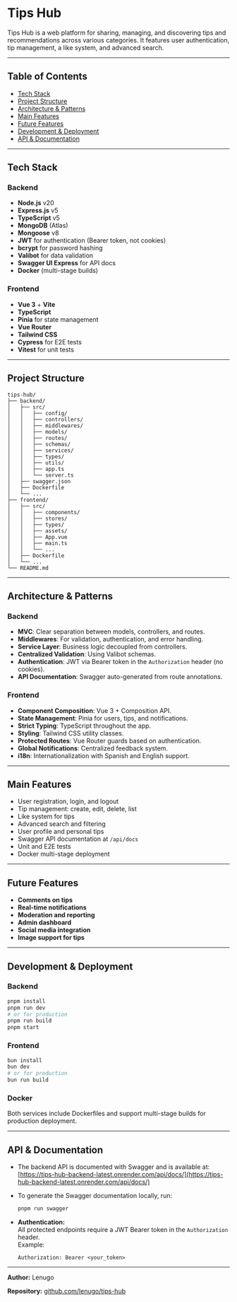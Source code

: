 # Tips Hub

Tips Hub is a web platform for sharing, managing, and discovering tips and recommendations across various categories. It features user authentication, tip management, a like system, and advanced search.

---

## Table of Contents

- [Tech Stack](#tech-stack)
- [Project Structure](#project-structure)
- [Architecture & Patterns](#architecture--patterns)
- [Main Features](#main-features)
- [Future Features](#future-features)
- [Development & Deployment](#development--deployment)
- [API & Documentation](#api--documentation)

---

## Tech Stack

### Backend

- **Node.js** v20
- **Express.js** v5
- **TypeScript** v5
- **MongoDB** (Atlas)
- **Mongoose** v8
- **JWT** for authentication (Bearer token, not cookies)
- **bcrypt** for password hashing
- **Valibot** for data validation
- **Swagger UI Express** for API docs
- **Docker** (multi-stage builds)

### Frontend

- **Vue 3** + **Vite**
- **TypeScript**
- **Pinia** for state management
- **Vue Router**
- **Tailwind CSS**
- **Cypress** for E2E tests
- **Vitest** for unit tests

---

## Project Structure

```
tips-hub/
├── backend/
│   ├── src/
│   │   ├── config/
│   │   ├── controllers/
│   │   ├── middlewares/
│   │   ├── models/
│   │   ├── routes/
│   │   ├── schemas/
│   │   ├── services/
│   │   ├── types/
│   │   ├── utils/
│   │   ├── app.ts
│   │   └── server.ts
│   ├── swagger.json
│   ├── Dockerfile
│   └── ...
├── frontend/
│   ├── src/
│   │   ├── components/
│   │   ├── stores/
│   │   ├── types/
│   │   ├── assets/
│   │   ├── App.vue
│   │   ├── main.ts
│   │   └── ...
│   ├── Dockerfile
│   └── ...
└── README.md
```

---

## Architecture & Patterns

### Backend

- **MVC**: Clear separation between models, controllers, and routes.
- **Middlewares**: For validation, authentication, and error handling.
- **Service Layer**: Business logic decoupled from controllers.
- **Centralized Validation**: Using Valibot schemas.
- **Authentication**: JWT via Bearer token in the `Authorization` header (no cookies).
- **API Documentation**: Swagger auto-generated from route annotations.

### Frontend

- **Component Composition**: Vue 3 + Composition API.
- **State Management**: Pinia for users, tips, and notifications.
- **Strict Typing**: TypeScript throughout the app.
- **Styling**: Tailwind CSS utility classes.
- **Protected Routes**: Vue Router guards based on authentication.
- **Global Notifications**: Centralized feedback system.
- **i18n**: Internationalization with Spanish and English support.

---

## Main Features

- User registration, login, and logout
- Tip management: create, edit, delete, list
- Like system for tips
- Advanced search and filtering
- User profile and personal tips
- Swagger API documentation at `/api/docs`
- Unit and E2E tests
- Docker multi-stage deployment

---

## Future Features

- **Comments on tips**
- **Real-time notifications**
- **Moderation and reporting**
- **Admin dashboard**
- **Social media integration**
- **Image support for tips**

---

## Development & Deployment

### Backend

```bash
pnpm install
pnpm run dev
# or for production
pnpm run build
pnpm start
```

### Frontend

```bash
bun install
bun dev
# or for production
bun run build
```

### Docker

Both services include Dockerfiles and support multi-stage builds for production deployment.

---

## API & Documentation

- The backend API is documented with Swagger and is available at:  
  [https://tips-hub-backend-latest.onrender.com/api/docs/](https://tips-hub-backend-latest.onrender.com/api/docs/)

- To generate the Swagger documentation locally, run:  
  ```bash
  pnpm run swagger
  ```

- **Authentication:**  
  All protected endpoints require a JWT Bearer token in the `Authorization` header.  
  Example:  
  ```
  Authorization: Bearer <your_token>
  ```

---

**Author:** Lenugo

**Repository:** [github.com/lenugo/tips-hub](https://github.com/lenugo/tips-hub)
